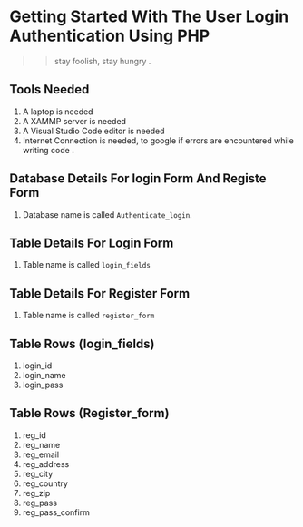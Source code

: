 # Getting Started With The User Login Authentication Using PHP
>>  stay foolish, stay hungry .

## Tools Needed
1. A laptop is needed
2. A XAMMP server is needed
3. A Visual Studio Code editor is needed 
4. Internet Connection is needed, to google if errors are encountered  while writing code .

## Database Details For login Form  And Registe Form
1. Database name is called ```Authenticate_login```.

## Table Details For Login Form 
1. Table name is called ```login_fields```

## Table Details For Register Form
1. Table name is called ```register_form```

## Table Rows (login_fields)
1. login_id
2. login_name
3. login_pass

## Table Rows (Register_form)
1. reg_id
2. reg_name
3. reg_email
4. reg_address
5. reg_city 
6. reg_country
7. reg_zip
8. reg_pass
9. reg_pass_confirm


